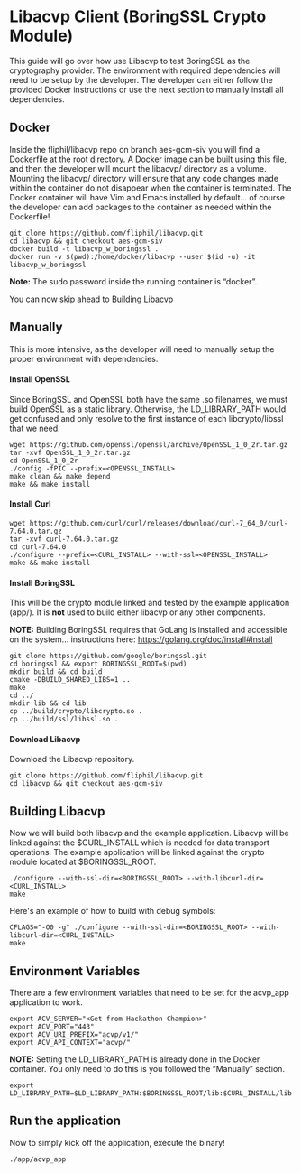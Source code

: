 # Libacvp Client (BoringSSL Crypto Module)

This guide will go over how use Libacvp to test BoringSSL as the cryptography provider. The environment with required dependencies will need to be setup by the developer. The developer can either follow the provided Docker instructions or use the next section to manually install all dependencies.

## Docker

Inside the fliphil/libacvp repo on branch aes-gcm-siv you will find a Dockerfile at the root directory. A Docker image can be built using this file, and then the developer will mount the libacvp/ directory as a volume. Mounting the libacvp/ directory will ensure that any code changes made within the container do not disappear when the container is terminated. The Docker container will have Vim and Emacs installed by default… of course the developer can add packages to the container as needed within the Dockerfile!

```
git clone https://github.com/fliphil/libacvp.git
cd libacvp && git checkout aes-gcm-siv
docker build -t libacvp_w_boringssl .
docker run -v $(pwd):/home/docker/libacvp --user $(id -u) -it libacvp_w_boringssl
```

**Note:** The sudo password inside the running container is “docker”.

You can now skip ahead to [Building Libacvp](#building-libacvp)

## Manually

This is more intensive, as the developer will need to manually setup the proper environment with dependencies.

#### Install OpenSSL

Since BoringSSL and OpenSSL both have the same .so filenames, we must build OpenSSL as a static library. Otherwise, the LD_LIBRARY_PATH would get confused and only resolve to the first instance of each libcrypto/libssl that we need.

```
wget https://github.com/openssl/openssl/archive/OpenSSL_1_0_2r.tar.gz
tar -xvf OpenSSL_1_0_2r.tar.gz
cd OpenSSL_1_0_2r
./config -fPIC --prefix=<OPENSSL_INSTALL>
make clean && make depend
make && make install
```

#### Install Curl

```
wget https://github.com/curl/curl/releases/download/curl-7_64_0/curl-7.64.0.tar.gz
tar -xvf curl-7.64.0.tar.gz
cd curl-7.64.0
./configure --prefix=<CURL_INSTALL> --with-ssl=<OPENSSL_INSTALL>
make && make install
```

#### Install BoringSSL

This will be the crypto module linked and tested by the example application (app/). It is **not** used to build either libacvp or any other components. 

**NOTE:** Building BoringSSL requires that GoLang is installed and accessible on the system… instructions here: https://golang.org/doc/install#install

```
git clone https://github.com/google/boringssl.git
cd boringssl && export BORINGSSL_ROOT=$(pwd)
mkdir build && cd build
cmake -DBUILD_SHARED_LIBS=1 ..
make
cd ../
mkdir lib && cd lib
cp ../build/crypto/libcrypto.so .
cp ../build/ssl/libssl.so .
```

#### Download Libacvp

Download the Libacvp repository.

```
git clone https://github.com/fliphil/libacvp.git
cd libacvp && git checkout aes-gcm-siv
```

## Building Libacvp

Now we will build both libacvp and the example application. Libacvp will be linked against the $CURL_INSTALL which is needed for data transport operations. The example application will be linked against the crypto module located at $BORINGSSL_ROOT.

```
./configure --with-ssl-dir=<BORINGSSL_ROOT> --with-libcurl-dir=<CURL_INSTALL>
make
```

Here's an example of how to build with debug symbols:

```
CFLAGS="-O0 -g" ./configure --with-ssl-dir=<BORINGSSL_ROOT> --with-libcurl-dir=<CURL_INSTALL>
make
```

## Environment Variables

There are a few environment variables that need to be set for the acvp_app application to work.

```
export ACV_SERVER="<Get from Hackathon Champion>"
export ACV_PORT="443"
export ACV_URI_PREFIX="acvp/v1/"
export ACV_API_CONTEXT="acvp/"
```

**NOTE:** Setting the LD_LIBRARY_PATH is already done in the Docker container. You only need to do this is you followed the “Manually” section.

`export LD_LIBRARY_PATH=$LD_LIBRARY_PATH:$BORINGSSL_ROOT/lib:$CURL_INSTALL/lib`

## Run the application

Now to simply kick off the application, execute the binary!

`./app/acvp_app`
